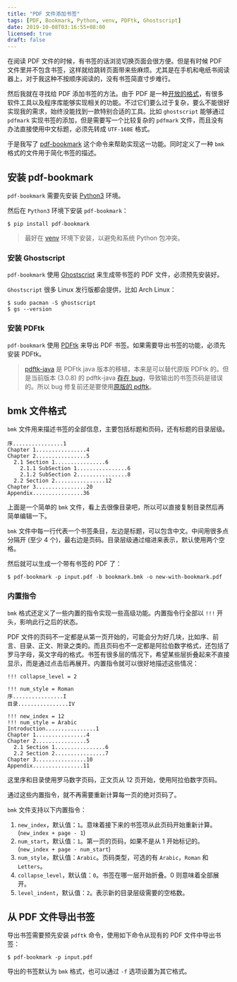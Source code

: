 ```yaml
---
title: "PDF 文件添加书签"
tags: [PDF, Bookmark, Python, venv, PDFtk, Ghostscript]
date: 2019-10-08T03:16:55+08:00
licensed: true
draft: false
---
```


在阅读 PDF 文件的时候，有书签的话浏览切换页面会很方便。但是有时候
PDF 文件里并不包含书签，这样就给跳转页面带来些麻烦。尤其是在手机和电纸书阅读器上，对于我这种不按顺序阅读的，没有书签简直寸步难行。

然后我就在寻找给 PDF 添加书签的方法。由于 PDF
是一种[开放的格式](http://www.adobe.com/content/dam/Adobe/en/devnet/acrobat/pdfs/pdf_reference_1-7.pdf)，有很多软件工具以及程序库能够实现相关的功能。不过它们要么过于复杂，要么不能很好实现我的需求，始终没能找到一款特别合适的工具。比如
`ghostscript` 能够通过 `pdfmark` 实现书签的添加，但是需要写一个比较复杂的
`pdfmark` 文件，而且没有办法直接使用中文标题，必须先转成 `UTF-16BE` 格式。

于是我写了 [pdf-bookmark](https://github.com/xianghuzhao/pdf-bookmark)
这个命令来帮助实现这一功能。同时定义了一种 `bmk`
格式的文件用于简化书签的描述。


## 安装 pdf-bookmark

`pdf-bookmark` 需要先安装
[Python3](https://www.python.org/) 环境。

然后在 `Python3` 环境下安装 `pdf-bookmark`：

```shell
$ pip install pdf-bookmark
```

> 最好在 [venv](https://docs.python.org/3/tutorial/venv.html)
> 环境下安装，以避免和系统 Python 包冲突。

### 安装 Ghostscript

`pdf-bookmark` 使用 [Ghostscript](https://www.ghostscript.com/)
来生成带书签的 PDF 文件，必须预先安装好。

`Ghostscript` 很多 Linux 发行版都会提供，比如 Arch Linux：

```shell
$ sudo pacman -S ghostscript
$ gs --version
```

### 安装 PDFtk

`pdf-bookmark` 使用 [PDFtk](https://www.pdflabs.com/tools/pdftk-server/)
来导出 PDF 书签。如果需要导出书签的功能，必须先安装 PDFtk。

> [pdftk-java](https://gitlab.com/pdftk-java/pdftk) 是 PDFtk java
> 版本的移植，本来是可以替代原版 PDFtk 的。但是当前版本 (3.0.8) 的 pdftk-java
> [存在 bug](https://gitlab.com/pdftk-java/pdftk/issues/32)，导致输出的书签页码是错误的。所以
> bug 修复前还是要使用[原版的 pdftk](https://www.pdflabs.com/tools/pdftk-server/)。


## bmk 文件格式

`bmk` 文件用来描述书签的全部信息，主要包括标题和页码，还有标题的目录层级。

```
序................1
Chapter 1................4
Chapter 2................5
  2.1 Section 1................6
    2.1.1 SubSection 1................6
    2.1.2 SubSection 2................8
  2.2 Section 2................12
Chapter 3................20
Appendix................36
```

上面是一个简单的 `bmk` 文件，看上去很像目录吧，所以可以直接复制目录然后再简单编辑一下。

`bmk` 文件中每一行代表一个书签条目，左边是标题，可以包含中文。中间用很多点分隔开
(至少 4 个)，最右边是页码。目录层级通过缩进来表示，默认使用两个空格。

然后就可以生成一个带有书签的 PDF 了：

```shell
$ pdf-bookmark -p input.pdf -b bookmark.bmk -o new-with-bookmark.pdf
```

### 内置指令

`bmk` 格式还定义了一些内置的指令实现一些高级功能。内置指令行全部以
`!!!` 开头，影响此行之后的状态。

PDF 文件的页码不一定都是从第一页开始的，可能会分为好几块，比如序、前言、目录、正文、附录之类的。而且页码也不一定都是阿拉伯数字格式，还包括了罗马字母，英文字母的格式。书签有很多层的情况下，希望某些层折叠起来不直接显示，而是通过点击后再展开。内置指令就可以很好地描述这些情况：

```
!!! collapse_level = 2

!!! num_style = Roman
序................I
目录................IV

!!! new_index = 12
!!! num_style = Arabic
Introduction................1
Chapter 1................4
Chapter 2................5
  2.1 Section 1................6
  2.2 Section 2................7
Chapter 3................10
Appendix................11
```

这里序和目录使用罗马数字页码，正文页从 12 页开始，使用阿拉伯数字页码。

通过这些内置指令，就不再需要重新计算每一页的绝对页码了。

`bmk` 文件支持以下内置指令：

1. `new_index`，默认值：`1`。意味着接下来的书签项从此页码开始重新计算。(`new_index + page - 1`)
2. `num_start`，默认值：`1`。第一页的页码，如果不是从 1 开始标记的。(`new_index + page - num_start`)
3. `num_style`，默认值：`Arabic`。页码类型，可选的有 `Arabic`，`Roman` 和 `Letters`。
4. `collapse_level`，默认值：`0`。书签在哪一层开始折叠。0 则意味着全部展开。
5. `level_indent`，默认值：`2`。表示新的目录层级需要的空格数。


## 从 PDF 文件导出书签

导出书签需要预先安装 `pdftk` 命令，使用如下命令从现有的 PDF 文件中导出书签：

```shell
$ pdf-bookmark -p input.pdf
```

导出的书签默认为 `bmk` 格式，也可以通过 `-f` 选项设置为其它格式。

